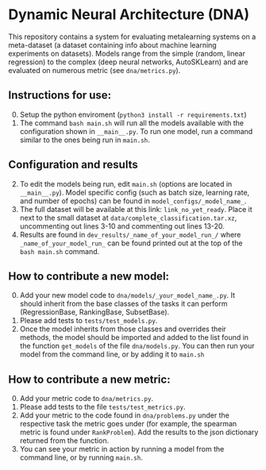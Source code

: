 # Dynamic Neural Architecture (DNA)
This repository contains a system for evaluating metalearning systems on a meta-dataset (a dataset containing info about machine learning experiments on datasets).  Models range from the simple (random, linear regression) to the complex (deep neural networks, AutoSKLearn) and are evaluated on numerous metric (see `dna/metrics.py`).

## Instructions for use:
0. Setup the python enviroment (`python3 install -r requirements.txt`)
1. The command `bash main.sh` will run all the models available with the configuration shown in `__main__.py`.  To run one model, run a command similar to the ones being run in `main.sh`.

## Configuration and results
2. To edit the models being run, edit `main.sh` (options are located in `__main__.py`). Model specific config (such as batch size, learning rate, and number of epochs) can be found in `model_configs/_model_name_`.
3. The full dataset will be available at this link: `link_no_yet_ready`.  Place it next to the small dataset at `data/complete_classification.tar.xz`, uncommenting out lines 3-10 and commenting out lines 13-20.
4. Results are found in `dev_results/_name_of_your_model_run_/` where `_name_of_your_model_run_` can be found printed out at the top of the `bash main.sh` command.

## How to contribute a new model:
0. Add your new model code to `dna/models/_your_model_name_.py`.  It should inherit from the base classes of the tasks it can perform (RegressionBase, RankingBase, SubsetBase).  
1. Please add tests to `tests/test_models.py`.
1. Once the model inherits from those classes and overrides their methods, the model should be imported and added to the list found in the function `get_models` of the file `dna/models.py`.  You can then run your model from the command line, or by adding it to `main.sh`

## How to contribute a new metric:
0. Add your metric code to `dna/metrics.py`. 
1. Please add tests to the file `tests/test_metrics.py`.
2. Add your metric to the code found in `dna/problems.py` under the respective task the metric goes under (for example, the spearman metric is found under `RankProblem`). Add the results to the json dictionary returned from the function.
3. You can see your metric in action by running a model from the command line, or by running `main.sh`. 


